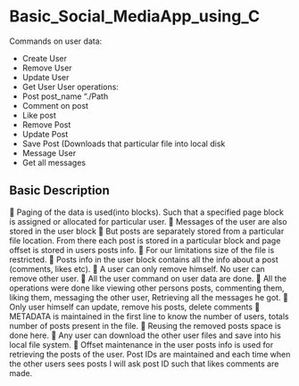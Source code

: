 # Basic_Social_MediaApp_using_C

Commands on user data:
- Create User
- Remove User
- Update User
- Get User
 User operations:
- Post post_name “./Path
- Comment on post
- Like post
- Remove Post
- Update Post
- Save Post (Downloads that particular file into local disk
- Message User
- Get all messages

## Basic Description
	Paging of the data is used(into blocks). Such that a specified page block is assigned or allocated for particular user. 
	Messages of the user are also stored in the user block 
	But posts are separately stored from a particular file location. From there each post is stored in a particular block and page offset is stored in users posts info. 
	For our limitations size of the file is restricted.
	Posts info in the user block contains all the info about a post (comments, likes etc).
	A user can only remove himself. No user can remove other user.
	All the user command on user data are done.
	All the operations were done like viewing other persons posts, commenting them, liking them, messaging the other user, Retrieving all the messages he got.
	Only user himself can update, remove his posts, delete comments 
	METADATA is maintained in the first line to know the number of users, totals number of posts present in the file.
	Reusing the removed posts space is done here.
	Any user can download the other user files and save into his local file system.
	Offset maintenance in the user posts info is used for retrieving the posts of the user. Post IDs are maintained and each time when the other users sees posts I will ask post ID such that likes comments are made.

